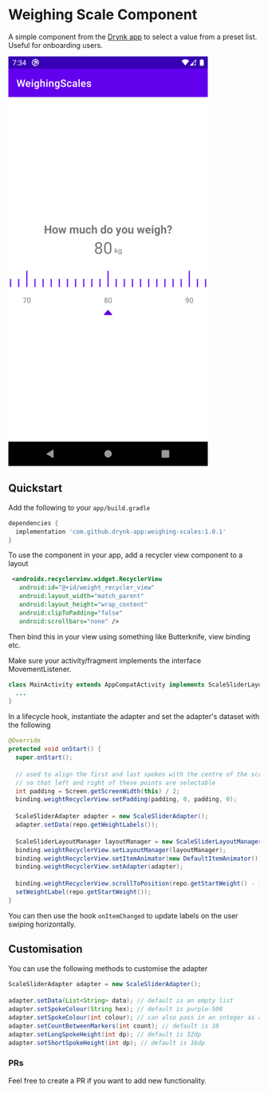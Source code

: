 # Weighing Scale Component

A simple component from the [Drynk app](https://play.google.com/store/apps/details?id=com.syzible.drynk) to select a value from a preset list. Useful for onboarding users. 

![Screenshot](./screenshot.png)

## Quickstart
Add the following to your `app/build.gradle`

```gradle
dependencies {
  implementation 'com.github.drynk-app:weighing-scales:1.0.1'
}
```

To use the component in your app, add a recycler view component to a layout
```xml
 <androidx.recyclerview.widget.RecyclerView
   android:id="@+id/weight_recycler_view"
   android:layout_width="match_parent"
   android:layout_height="wrap_content"
   android:clipToPadding="false"
   android:scrollbars="none" />
```

Then bind this in your view using something like Butterknife, view binding etc.

Make sure your activity/fragment implements the interface MovementListener.
```java
class MainActivity extends AppCompatActivity implements ScaleSliderLayoutManager.MovementListener { 
  ...
}
```

In a lifecycle hook, instantiate the adapter and set the adapter's dataset with the following

```java
@Override
protected void onStart() {
  super.onStart();

  // used to align the first and last spokes with the centre of the screen 
  // so that left and right of these points are selectable
  int padding = Screen.getScreenWidth(this) / 2;
  binding.weightRecyclerView.setPadding(padding, 0, padding, 0);

  ScaleSliderAdapter adapter = new ScaleSliderAdapter();
  adapter.setData(repo.getWeightLabels());

  ScaleSliderLayoutManager layoutManager = new ScaleSliderLayoutManager(this, this);
  binding.weightRecyclerView.setLayoutManager(layoutManager);
  binding.weightRecyclerView.setItemAnimator(new DefaultItemAnimator());
  binding.weightRecyclerView.setAdapter(adapter);

  binding.weightRecyclerView.scrollToPosition(repo.getStartWeight() - 1);
  setWeightLabel(repo.getStartWeight());
}
```

You can then use the hook `onItemChanged` to update labels on the user swiping horizontally.

## Customisation
You can use the following methods to customise the adapter
```java
ScaleSliderAdapter adapter = new ScaleSliderAdapter();

adapter.setData(List<String> data); // default is an empty list
adapter.setSpokeColour(String hex); // default is purple-500
adapter.setSpokeColour(int colour); // can also pass in an integer as a colour
adapter.setCountBetweenMarkers(int count); // default is 10
adapter.setLongSpokeHeight(int dp); // default is 32dp
adapter.setShortSpokeHeight(int dp); // default is 16dp
```

### PRs
Feel free to create a PR if you want to add new functionality.
